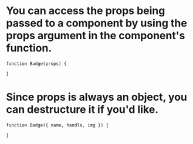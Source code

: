 # You can access the props being passed to a component by using the props argument in the component's function.

```
function Badge(props) {

}
```

# Since props is always an object, you can destructure it if you'd like.
```
function Badge({ name, handle, img }) {

}
```

